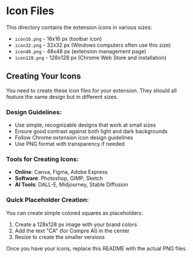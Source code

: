 # Icon Files

This directory contains the extension icons in various sizes:

- `icon16.png` - 16x16 px (toolbar icon)
- `icon32.png` - 32x32 px (Windows computers often use this size)
- `icon48.png` - 48x48 px (extension management page)
- `icon128.png` - 128x128 px (Chrome Web Store and installation)

## Creating Your Icons

You need to create these icon files for your extension. They should all feature the same design but in different sizes.

### Design Guidelines:
- Use simple, recognizable designs that work at small sizes
- Ensure good contrast against both light and dark backgrounds
- Follow Chrome extension icon design guidelines
- Use PNG format with transparency if needed

### Tools for Creating Icons:
- **Online**: Canva, Figma, Adobe Express
- **Software**: Photoshop, GIMP, Sketch
- **AI Tools**: DALL-E, Midjourney, Stable Diffusion

### Quick Placeholder Creation:
You can create simple colored squares as placeholders:
1. Create a 128x128 px image with your brand colors
2. Add the text "CA" (for Compre AI) in the center
3. Resize to create the smaller versions

Once you have your icons, replace this README with the actual PNG files.